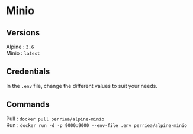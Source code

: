 # Minio

## Versions

Alpine : `3.6`   
Minio : `latest`

## Credentials

In the `.env` file, change the different values to suit your needs.

## Commands

Pull : `docker pull perriea/alpine-minio`   
Run : `docker run -d -p 9000:9000 --env-file .env perriea/alpine-minio`

